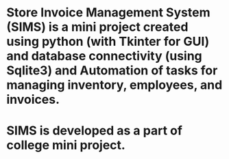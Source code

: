 # Store Invoice Management System (SIMS) is a mini project created using python (with Tkinter for GUI) and database connectivity (using Sqlite3) and Automation of tasks for managing inventory, employees, and invoices.
# SIMS is developed as a part of college mini project.
